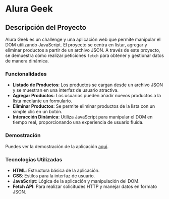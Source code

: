 # Alura Geek

## Descripción del Proyecto
Alura Geek es un challenge y una aplicación web que permite manipular el DOM utilizando JavaScript. El proyecto se centra en listar, agregar y eliminar productos a partir de un archivo JSON. A través de este proyecto, se demuestra cómo realizar peticiones `fetch` para obtener y gestionar datos de manera dinámica.

### Funcionalidades
- **Listado de Productos**: Los productos se cargan desde un archivo JSON y se muestran en una interfaz de usuario atractiva.
- **Agregar Productos**: Los usuarios pueden añadir nuevos productos a la lista mediante un formulario.
- **Eliminar Productos**: Se permite eliminar productos de la lista con un simple clic en un botón.
- **Interacción Dinámica**: Utiliza JavaScript para manipular el DOM en tiempo real, proporcionando una experiencia de usuario fluida.

### Demostración
Puedes ver la demostración de la aplicación [aquí](https://edwinpuello.github.io/AluraGeek/).

### Tecnologías Utilizadas
- **HTML**: Estructura básica de la aplicación.
- **CSS**: Estilos para la interfaz de usuario.
- **JavaScript**: Lógica de la aplicación y manipulación del DOM.
- **Fetch API**: Para realizar solicitudes HTTP y manejar datos en formato JSON.
